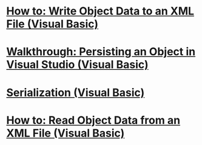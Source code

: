 # [How to: Write Object Data to an XML File (Visual Basic)](how-to-write-object-data-to-an-xml-file.md)
# [Walkthrough: Persisting an Object in Visual Studio (Visual Basic)](walkthrough-persisting-an-object-in-visual-studio.md)
# [Serialization (Visual Basic)](index.md)
# [How to: Read Object Data from an XML File (Visual Basic)](how-to-read-object-data-from-an-xml-file.md)
